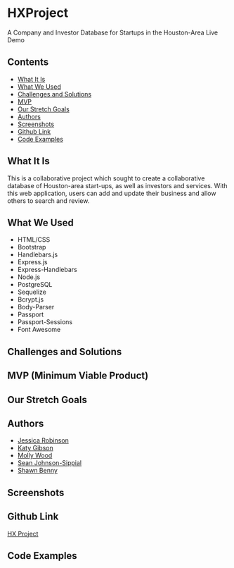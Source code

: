 # HXProject
A Company and Investor Database for Startups in the Houston-Area
Live Demo

## Contents
* [What It Is](https://github.com/mollywood/HXProject/what-it-is)
* [What We Used](https://github.com/mollywood/HXProject/what-we-used)
* [Challenges and Solutions](https://github.com/mollywood/HXProject/challenges-and-solutions)
* [MVP](https://github.com/mollywood/HXProject/mvp)
* [Our Stretch Goals](https://github.com/mollywood/HXProject/our-stretch-goals)
* [Authors](https://github.com/mollywood/HXProject/authors)
* [Screenshots](https://github.com/mollywood/HXProject/screenshots)
* [Github Link](https://github.com/mollywood/HXProject/github-link)
* [Code Examples](https://github.com/mollywood/HXProject/code-examples)

## What It Is
This is a collaborative project which sought to create a collaborative database of Houston-area start-ups, as well as investors and services. With this web application, users can add and update their business and allow others to search and review.

## What We Used
* HTML/CSS
* Bootstrap
* Handlebars.js
* Express.js
* Express-Handlebars
* Node.js
* PostgreSQL
* Sequelize
* Bcrypt.js
* Body-Parser
* Passport
* Passport-Sessions
* Font Awesome

## Challenges and Solutions

## MVP (Minimum Viable Product)

## Our Stretch Goals

## Authors
* [Jessica Robinson](https://github.com/jessicapolansky)
* [Katy Gibson](https://github.com/Klgibson528)
* [Molly Wood](https://github.com/mollywood)
* [Sean Johnson-Sippial](https://github.com/jetsetta)
* [Shawn Benny](https://github.com/sbenn9210)

## Screenshots

## Github Link
[HX Project](https://github.com/mollywood/HXProject)

## Code Examples
